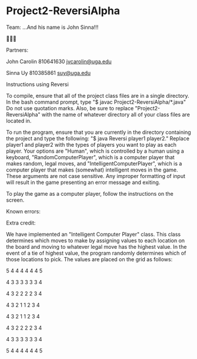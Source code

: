 # Project2-ReversiAlpha
Team: ...And his name is John Sinna!!!

🎺🎺🎺


Partners:

John Carolin 810641630 jvcarolin@uga.edu

Sinna Uy 810385861 suy@uga.edu


Instructions using Reversi


To compile, ensure that all of the project class files are in a single directory.
In the bash command prompt, type "$ javac Project2-ReversiAlpha/*.java" Do not use
quotation marks. Also, be sure to replace "Project2-ReversiAlpha" with the name of
whatever directory all of your class files are located in.


To run the program, ensure that you are currently in the directory containing the project
and type the following: "$ java Reversi player1 player2." Replace player1 and player2 with
the types of players you want to play as each player. Your options are "Human", which is
controlled by a human using a keyboard, "RandomComputerPlayer", which is a computer
player that makes random, legal moves, and "IntelligentComputerPlayer", which is a computer
player that makes (somewhat) intelligent moves in the game. These arguments are not case
sensitive. Any improper formatting of input will result in the game presenting an 
error message and exiting.


To play the game as a computer player, follow the instructions on the screen. 


Known errors:



Extra credit:


We have implemented an "Intelligent Computer Player" class. This class determines which
moves to make by assigning values to each location on the board and moving to whatever
legal move has the highest value. In the event of a tie of highest value, the program
randomly determines which of those locations to pick. The values are placed on the grid
as follows:

5   4   4   4   4   4   4   5

4   3   3   3   3   3   3   4

4   3   2   2   2   2   3   4

4   3   2   1   1   2   3   4 

4   3   2   1   1   2   3   4

4   3   2   2   2   2   3   4

4   3   3   3   3   3   3   4

5   4   4   4   4   4   4   5

